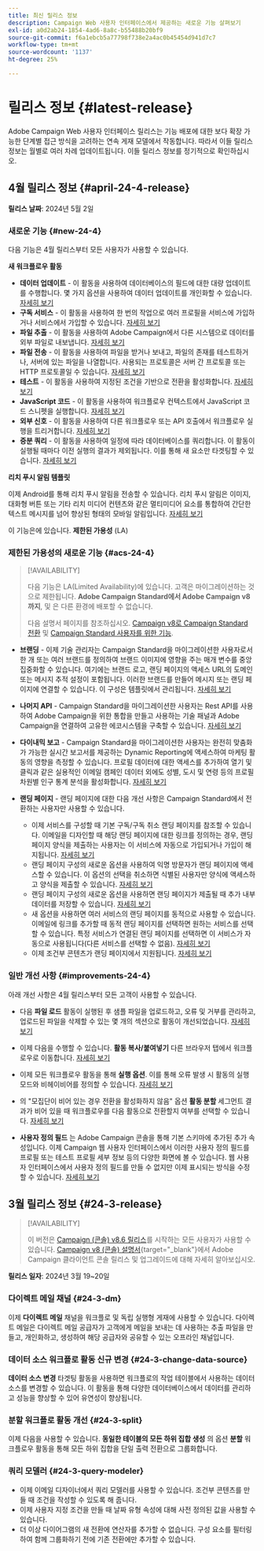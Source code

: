 ```yaml
---
title: 최신 릴리스 정보
description: Campaign Web 사용자 인터페이스에서 제공하는 새로운 기능 살펴보기
exl-id: a0d2ab24-1854-4ad6-8a8c-b55488b20bf9
source-git-commit: f6a1ebcb5a77798f738e2a4ac0b45454d941d7c7
workflow-type: tm+mt
source-wordcount: '1137'
ht-degree: 25%

---
```


# 릴리스 정보 {#latest-release}

<!--Last update: **March 19, 2024**-->

Adobe Campaign Web 사용자 인터페이스 릴리스는 기능 배포에 대한 보다 확장 가능한 단계별 접근 방식을 고려하는 연속 게재 모델에서 작동합니다. 따라서 이들 릴리스 정보는 월별로 여러 차례 업데이트됩니다. 이들 릴리스 정보를 정기적으로 확인하십시오.

## 4월 릴리스 정보 {#april-24-4-release}

**릴리스 날짜**: 2024년 5월 2일

### 새로운 기능 {#new-24-4}

다음 기능은 4월 릴리스부터 모든 사용자가 사용할 수 있습니다.

**새 워크플로우 활동**

* **데이터 업데이트** - 이 활동을 사용하여 데이터베이스의 필드에 대한 대량 업데이트를 수행합니다. 몇 가지 옵션을 사용하여 데이터 업데이트를 개인화할 수 있습니다. [자세히 보기](../workflows/activities/update-data.md)
* **구독 서비스** - 이 활동을 사용하여 한 번의 작업으로 여러 프로필을 서비스에 가입하거나 서비스에서 가입할 수 있습니다. [자세히 보기](../workflows/activities/subscription-services.md)
* **파일 추출** - 이 활동을 사용하여 Adobe Campaign에서 다른 시스템으로 데이터를 외부 파일로 내보냅니다. [자세히 보기](../workflows/activities/extract-file.md)
* **파일 전송** - 이 활동을 사용하여 파일을 받거나 보내고, 파일의 존재를 테스트하거나, 서버에 있는 파일을 나열합니다. 사용되는 프로토콜은 서버 간 프로토콜 또는 HTTP 프로토콜일 수 있습니다. [자세히 보기](../workflows/activities/transfer-file.md)
* **테스트** - 이 활동을 사용하여 지정된 조건을 기반으로 전환을 활성화합니다. [자세히 보기](../workflows/activities/test.md)
* **JavaScript 코드** - 이 활동을 사용하여 워크플로우 컨텍스트에서 JavaScript 코드 스니펫을 실행합니다. [자세히 보기](../workflows/activities/javascript-code.md)
* **외부 신호** - 이 활동을 사용하여 다른 워크플로우 또는 API 호출에서 워크플로우 실행을 트리거합니다. [자세히 보기](../workflows/activities/external-signal.md)
* **증분 쿼리** - 이 활동을 사용하여 일정에 따라 데이터베이스를 쿼리합니다. 이 활동이 실행될 때마다 이전 실행의 결과가 제외됩니다. 이를 통해 새 요소만 타겟팅할 수 있습니다. [자세히 보기](../workflows/activities/incremental-query.md)

**리치 푸시 알림 템플릿**

이제 Android를 통해 리치 푸시 알림을 전송할 수 있습니다. 리치 푸시 알림은 이미지, 대화형 버튼 또는 기타 리치 미디어 컨텐츠와 같은 멀티미디어 요소를 통합하여 간단한 텍스트 메시지를 넘어 향상된 형태의 모바일 알림입니다. [자세히 보기](../push/rich-push.md)

이 기능은에 있습니다. **제한된 가용성** (LA)

<!--
* **Audit Trail**

The Audit trail feature constantly records a detailed log of actions and events taking place within the Adobe Campaign instance in real-time. It offers a convenient method to access a chronological record of data, addressing queries such as: the status of workflows, the latest individuals to modify them, or the activities performed by users within the instance.
-->

### 제한된 가용성의 새로운 기능 {#acs-24-4}

>[!AVAILABILITY]
>
>다음 기능은 LA(Limited Availability)에 있습니다. 고객은 마이그레이션하는 것으로 제한됩니다. **Adobe Campaign Standard에서 Adobe Campaign v8까지**, 및 은 다른 환경에 배포할 수 없습니다.
>
>다음 설명서 페이지를 참조하십시오. [Campaign v8로 Campaign Standard 전환](../rn/acs-migration.md) 및 [Campaign Standard 사용자를 위한 기능](https://experienceleague.adobe.com/docs/experience-cloud/campaign/campaign-standard-migration-home.html).

* **브랜딩** - 이제 기술 관리자는 Campaign Standard을 마이그레이션한 사용자로서 한 개 또는 여러 브랜드를 정의하여 브랜드 이미지에 영향을 주는 매개 변수를 중앙 집중화할 수 있습니다. 여기에는 브랜드 로고, 랜딩 페이지의 액세스 URL의 도메인 또는 메시지 추적 설정이 포함됩니다. 이러한 브랜드를 만들어 메시지 또는 랜딩 페이지에 연결할 수 있습니다. 이 구성은 템플릿에서 관리됩니다. [자세히 보기](https://experienceleague.adobe.com/docs/experience-cloud/campaign/branding/branding-gs.html)

* **나머지 API** - Campaign Standard을 마이그레이션한 사용자는 Rest API를 사용하여 Adobe Campaign을 위한 통합을 만들고 사용하는 기술 패널과 Adobe Campaign을 연결하여 고유한 에코시스템을 구축할 수 있습니다. [자세히 보기](https://experienceleague.adobe.com/docs/experience-cloud/campaign/apis/get-started-apis.html)

* **다이내믹 보고** - Campaign Standard을 마이그레이션한 사용자는 완전히 맞춤화가 가능한 실시간 보고서를 제공하는 Dynamic Reporting에 액세스하여 마케팅 활동의 영향을 측정할 수 있습니다. 프로필 데이터에 대한 액세스를 추가하여 열기 및 클릭과 같은 실용적인 이메일 캠페인 데이터 외에도 성별, 도시 및 연령 등의 프로필 차원별 인구 통계 분석을 활성화합니다. [자세히 보기](https://experienceleague.adobe.com/docs/experience-cloud/campaign/reporting/get-started-reporting.html)

* **랜딩 페이지** - 랜딩 페이지에 대한 다음 개선 사항은 Campaign Standard에서 전환하는 사용자만 사용할 수 있습니다.

   * 이제 서비스를 구성할 때 기본 구독/구독 취소 랜딩 페이지를 참조할 수 있습니다. 이메일을 디자인할 때 해당 랜딩 페이지에 대한 링크를 정의하는 경우, 랜딩 페이지 양식을 제출하는 사용자는 이 서비스에 자동으로 가입되거나 가입이 해지됩니다. [자세히 보기](../audience/manage-services.md#create-service)
   * 랜딩 페이지 구성의 새로운 옵션을 사용하여 익명 방문자가 랜딩 페이지에 액세스할 수 있습니다. 이 옵션의 선택을 취소하면 식별된 사용자만 양식에 액세스하고 양식을 제출할 수 있습니다. [자세히 보기](../landing-pages/create-lp.md#create-landing-page)
   * 랜딩 페이지 구성의 새로운 옵션을 사용하면 랜딩 페이지가 제출될 때 추가 내부 데이터를 저장할 수 있습니다. [자세히 보기](../landing-pages/create-lp.md#create-landing-page)
   * 새 옵션을 사용하면 여러 서비스의 랜딩 페이지를 동적으로 사용할 수 있습니다. 이메일에 링크를 추가할 때 동적 랜딩 페이지를 선택하면 원하는 서비스를 선택할 수 있습니다. 특정 서비스가 연결된 랜딩 페이지를 선택하면 이 서비스가 자동으로 사용됩니다(다른 서비스를 선택할 수 없음). [자세히 보기](../landing-pages/create-lp.md#define-actions-on-form-submission)
   * 이제 조건부 콘텐츠가 랜딩 페이지에서 지원됩니다. [자세히 보기](../landing-pages/lp-content.md)

### 일반 개선 사항 {#improvements-24-4}

아래 개선 사항은 4월 릴리스부터 모든 고객이 사용할 수 있습니다.
<!--**Workflow - Copy/Paste into another tab**: -->

* 다음 **파일 로드** 활동이 실행된 후 샘플 파일을 업로드하고, 오류 및 거부를 관리하고, 업로드된 파일을 삭제할 수 있는 몇 개의 섹션으로 활동이 개선되었습니다. [자세히 보기](../workflows/activities/load-file.md)


* 이제 다음을 수행할 수 있습니다. **활동 복사/붙여넣기** 다른 브라우저 탭에서 워크플로우로 이동합니다. [자세히 보기](../workflows/orchestrate-activities.md#copy-activities-copy)

<!--**Workflow - Execution options**: -->

* 이제 모든 워크플로우 활동을 통해 **실행 옵션**. 이를 통해 오류 발생 시 활동의 실행 모드와 비헤이비어를 정의할 수 있습니다. [자세히 보기](../workflows/orchestrate-activities.md#execution-options-execution)

<!-- **Workflow - Split Activity - Support Skipping Empty Transition**: -->

* 의 &quot;모집단이 비어 있는 경우 전환을 활성화하지 않음&quot; 옵션 **활동 분할** 세그먼트 결과가 비어 있을 때 워크플로우를 다음 활동으로 전환할지 여부를 선택할 수 있습니다. [자세히 보기](../workflows/activities/split.md)

<!--* **Support of custom fields**-->

* **사용자 정의 필드** 는 Adobe Campaign 콘솔을 통해 기본 스키마에 추가된 추가 속성입니다. 이제 Campaign 웹 사용자 인터페이스에서 이러한 사용자 정의 필드를 프로필 또는 테스트 프로필 세부 정보 등의 다양한 화면에 볼 수 있습니다. 웹 사용자 인터페이스에서 사용자 정의 필드를 만들 수 없지만 이제 표시되는 방식을 수정할 수 있습니다. [자세히 보기](../administration/custom-fields.md)


## 3월 릴리스 정보 {#24-3-release}

>[!AVAILABILITY]
>
>이 버전은 [Campaign (콘솔) v8.6 릴리스](https://experienceleague.adobe.com/docs/campaign/campaign-v8/releases/release-notes.html?lang=ko)를 시작하는 모든 사용자가 사용할 수 있습니다. [Campaign v8 (콘솔) 설명서](https://experienceleague.adobe.com/docs/campaign/campaign-v8/releases/upgrades.html?lang=ko){target="_blank"}에서 Adobe Campaign 클라이언트 콘솔 릴리스 및 업그레이드에 대해 자세히 알아보십시오.

**릴리스 일자**: 2024년 3월 19~20일

### 다이렉트 메일 채널 {#24-3-dm}

이제 **다이렉트 메일** 채널을 워크플로 및 독립 실행형 게재에 사용할 수 있습니다. 다이렉트 메일은 다이렉트 메일 공급자가 고객에게 메일을 보내는 데 사용하는 추출 파일을 만들고, 개인화하고, 생성하여 해당 공급자와 공유할 수 있는 오프라인 채널입니다.

### 데이터 소스 워크플로 활동 신규 변경 {#24-3-change-data-source}

**데이터 소스 변경** 타겟팅 활동을 사용하면 워크플로의 작업 테이블에서 사용하는 데이터 소스를 변경할 수 있습니다. 이 활동을 통해 다양한 데이터베이스에서 데이터를 관리하고 성능을 향상할 수 있어 유연성이 향상됩니다.

### 분할 워크플로 활동 개선 {#24-3-split}

이제 다음을 사용할 수 있습니다. **동일한 테이블의 모든 하위 집합 생성** 의 옵션 **분할** 워크플로우 활동을 통해 모든 하위 집합을 단일 출력 전환으로 그룹화합니다.

### 쿼리 모델러 {#24-3-query-modeler}

* 이제 이메일 디자이너에서 쿼리 모델러를 사용할 수 있습니다. 조건부 콘텐츠를 만들 때 조건을 작성할 수 있도록 해 줍니다.
* 이제 사용자 지정 조건을 만들 때 날짜 유형 속성에 대해 사전 정의된 값을 사용할 수 있습니다.
* 더 이상 다이어그램의 새 전환에 연산자를 추가할 수 없습니다. 구성 요소를 필터링하여 함께 그룹화하기 전에 기존 전환에만 추가할 수 있습니다.
